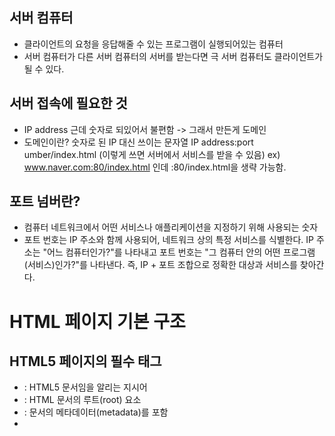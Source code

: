 ## 서버 컴퓨터
- 클라이언트의 요청을 응답해줄 수 있는 프로그램이 실행되어있는 컴퓨터
- 서버 컴퓨터가 다른 서버 컴퓨터의 서버를 받는다면 극 서버 컴퓨터도 클라이언트가 될 수 있다.

## 서버 접속에 필요한 것
- IP address 근데 숫자로 되있어서 불편함 -> 그래서 만든게 도메인
- 도메인이란? 숫자로 된 IP 대신 쓰이는 문자열
	IP address:port umber/index.html (이렇게 쓰면 서버에서 서비스를 받을 수 있음)
  ex)  www.naver.com:80/index.html 인데 :80/index.html을 생략 가능함.
  
## 포트 넘버란?
- 컴퓨터 네트워크에서 어떤 서비스나 애플리케이션을 지정하기 위해 사용되는 숫자
- 포트 번호는 IP 주소와 함께 사용되어, 네트워크 상의 특정 서비스를 식별한다.
    IP 주소는 "어느 컴퓨터인가?"를 나타내고
    포트 번호는 "그 컴퓨터 안의 어떤 프로그램(서비스)인가?"를 나타낸다.
    즉, IP + 포트 조합으로 정확한 대상과 서비스를 찾아간다.

# HTML 페이지 기본 구조
## HTML5 페이지의 필수 태그
- <!DOCTYPE html> : HTML5 문서임을 알리는 지시어
- <html> : HTML 문서의 루트(root) 요소
- <head> : 문서의 메타데이터(metadata)를 포함
- <title> : 문서의 제목을 정의 (브라우저 탭에 표시됨)
- <body> : 실제로 브라우저에 보여지는 콘텐츠를 포함
	
## HTML 태그 특징
	- <start tag> contents </end tag>	<= elements. tree의 요소가 된다.
	- 시작 태그 종료 태그 모두 있는 경우와 시작 태그만 있는 경우가 있다.
	- 태그 속성은 대소문자 구분이 없다
	- 속성 값에 불필요한 공백 문자는 표준에 어긋난다.

# title 속성으로 툴팁 달기
```
  <!DOCTYPE html>
 <html>
 <head>
 <meta charset="utf-8">
 <title>툴팁 달기</title></head>
 <body>
 <h1 title="h1태그로 작성하였습니다.">
 1장 홈페이지</h1>
 <h2 title="h2태그로 작성하였습니다.">
 1절 HTML 언어</h2>
 </body>
 </html>
```
# &lt;p&gt;로 단락 나누기
```
<!DOCTYPE html>
 <html>
 <head>
 <meta charset="utf-8">
 <title>단락 나누기</title></head>
 <body>
 <h3>2 개의 단락 나누기</h3>
 <p>
 HTML 문서도 본문을여러단락으로
나눌수있다. CSS 스타일을 사용하면
단락단위로내어쓰기와들여쓰기가가능하다.</p>
 <p>
여러개의빈칸은하나로취급되며,
엔터키역시하나의빈칸으로처리된다.</p>
 </body>
 </html>
```
# &lt;hr&gt; 태그로 수평선 긋기  
```
<!DOCTYPE html>
 <html>
 <head>
 <meta charset="utf-8">
 <title>수평선 긋기</title></head>
 <body>
 <h3>수평선 긋기</h3>
 <hr>
 <p>hr 태그는 horizontal에서 딴 글자입니다.</p>
 <hr>
 <p>종료 태그&lt;/hr&gt;를 사용하지 않습니다.</p>
 </body>
 </html>
```
# &lt;br&gt;태그로 새로운 줄로 넘어가기
```
 <!DOCTYPE html>
 <html>
 <head>
 <meta charset="utf-8">
 <title>새로운 줄 넘어가기</title>
 </head>
 <body>
 <h3>새로운 줄 넘어가기</h3>
 <hr>
 &lt;br&gt; 태그로 다음 줄로 넘어갑니다.<br>
 2 개의 &lt;br&gt; 태그로 두 번 넘어 갑니다.<br><br>
잘보이나요? 
</body>
 </html>
```
# 문자, 기호, 심볼 입력
- 기호로 여백 표시한 것 - white characters(blank, tab, newline)
  여러번의 탭 스페이스바 엔터를 써도 하나의 빈칸으로 표현됨.
  여러 여백을 만들려면 &nbsp;를 사용. (한 번 쓸 때마다 빈칸 1개)
- HTML5의 문자 : 유니코드 문자셋, UTF-8코드 체계
# &lt;pre&gt;태그 개발자의 포맷 그대로 출력
```
<!DOCTYPE html>
 <html>
 <head>
 <meta charset="utf-8">
 <title>개발자의 포맷 그대로 출력</title></head>
 <body>
 <h3>개발자의 포맷그대로출력하기</h3>
 <hr>
 <p>
 &lt;p&gt; 태그를 사용하면
           여러 개의 빈 칸은 하나로, 
            여러 줄은 한 줄에 붙여 출력됩니다.</p>
 <hr>
 <pre>
그러나&lt;pre&gt; 태그를 사용하면
            사용자가입력한
            그대로출력됩니다.
 </pre>
 </body>
 </html>
```
# 텍스트 꾸미기
## HTML 텍스트 꾸미기 태그 정리
| 태그 | 의미 / 이름 | 설명 |
|------|--------------|------|
| `<b>` | Bold (굵게) | 텍스트를 굵게 표시 (의미 없음, 시각적 효과만) |
| `<strong>` | Strong Emphasis | 의미적으로 중요한 텍스트를 굵게 표시 |
| `<i>` | Italic (기울임) | 텍스트를 기울여 표시 (의미 없음, 시각적 효과만) |
| `<em>` | Emphasis | 의미적으로 강조된 텍스트를 기울여 표시 |
| `<u>` | Underline (밑줄) | 텍스트에 밑줄을 긋습니다 |
| `<mark>` | Highlight | 텍스트를 형광펜처럼 강조 (노란색 배경) |
| `<small>` | Small Text | 텍스트를 작게 표시 |
| `<sub>` | Subscript | 아래 첨자 텍스트 |
| `<sup>` | Superscript | 위 첨자 텍스트 |
| `<del>` | Deleted Text | 삭제된 텍스트처럼 취소선 표시 |
| `<ins>` | Inserted Text | 추가된 텍스트처럼 밑줄로 표시 |
# 블록 태그와 인라인 태그
## 태그 : 블록 태그와 인라인 태그로 구분.
## 블록 태그
- 항상 새 라인에서 시작하여 출력
- 양 옆에 다른 콘텐트를 배치하지 않고 한 라인 독점 사용
- 가장 많이 사용되는 블록 태그 : <div>
## 인라인 태그
- 블록속에삽입되어블록의일부로출력
- 가장많이사용된인라인태그: <span>

## &lt;div&gt; 블록과 &lt;span&gt; 인라인
```
<!DOCTYPE html>
 <html>
 <head>
 <meta charset="utf-8">
 <title>&lt;div&gt;블록과&lt;span&gt;인라인</title>
 </head>
 <body>
 <h3>사랑</h3>
 <hr>
 <div style="background-color:skyblue; padding:20px;">
내가사람의방언과천사의말을할지라도
<span style="color:red">사랑</span>이없으면
소리나는구리와울리는꽹과리가되고,
 <span style="color:red">사랑</span>이없으면아무
것도아니라.
 </div>
 <p>
 ~우리서로사랑하며살아요~
 </p>
 </body>
 </html>
```
## Block Element
- HTML 요소 중에서 기본적으로 새로운 줄(라인)을 차지하며, 화면 전체 너비(부모 요소의 가로 공간)를 차지하는 요소
- 자기 자신이 줄 바꿈을 만들고, 세로 방향으로 쌓인다(stack)**는 특징

# class와 id 태그
## class
- 여러 요소에 같은 class를 지정할 수 있어 그룹으로 묶을 때 좋음.
- 중복 가능, 여러 요소에 공통 스타일 적용 시 주로 사용
## id
- 문서 내에서 하나만 존재해야 하는 고유한 식별자.
- 중복 불가, 특정한 단 하나의 요소를 식별할 때 사용
# 메타 데이터
## 데이터를 설명하는 데이터
- 사진데이터의메타데이터: 사진찍은장소, 시간
- 오디오데이터: 재생시간, 채널수
- 이미지데이터: 이미지의폭, 높이, 컬러해상도
## HTML 페이지에 대한 메타데이터를담기위한태그들
- <base>, <link>, <script>, <style>, <title>, <meta>
- 메타 태그들은 head 태그 안에 작성 해야한다.(script는 body 내에도 작성 가능)
# 이미지 삽입
## &lt;img&gt; 태그의 src 속성에 이미지 파일의 주소지정
- src에 지정 할 수 있는 이미지 종류로는 BMP, GIF, PNG, JPG(JPEG), animated-GIF가 있다.

# HTML 용어 설명 태그: `<dl>`, `<dt>`, `<dd>`
| 태그 | 이름 | 역할 / 설명 |
|-------|------|-------------|
| `<dl>` | Definition List (정의 목록) | 용어와 그 정의를 묶는 전체 리스트 컨테이너 |
| `<dt>` | Definition Term (정의할 용어) | 정의할 용어 또는 항목 제목 |
| `<dd>` | Definition Description (정의 설명) | `<dt>`에 대한 설명이나 정의 내용 |
# `<table>` 태그로 표 만들기
## 표 만드는데 사용되는 태그들
| 태그       | 이름            | 역할 / 설명                          |
|------------|-----------------|------------------------------------|
| `<table>`  | Table           | 표 전체를 감싸는 컨테이너 태그     |
| `<caption>`| Caption         | 표 제목 또는 설명                   |
| `<thead>`  | Table Head      | 표의 헤더 영역(열 제목 등)          |
| `<tbody>`  | Table Body      | 표의 본문 영역                      |
| `<tfoot>`  | Table Footer    | 표의 바닥글 영역(합계 등)           |
| `<tr>`     | Table Row       | 표의 행(row)                       |
| `<th>`     | Table Header    | 표의 헤더 셀(주로 굵은 글씨, 가운데 정렬) |
| `<td>`     | Table Data      | 표의 일반 데이터 셀                |

# 텍스트 꾸미기
## HTML 텍스트 꾸미기 태그 정리
| 태그 | 의미 / 이름 | 설명 |
|------|--------------|------|
| `<b>` | Bold (굵게) | 텍스트를 굵게 표시 (의미 없음, 시각적 효과만) |
| `<strong>` | Strong Emphasis | 의미적으로 중요한 텍스트를 굵게 표시 |
| `<i>` | Italic (기울임) | 텍스트를 기울여 표시 (의미 없음, 시각적 효과만) |
| `<em>` | Emphasis | 의미적으로 강조된 텍스트를 기울여 표시 |
| `<u>` | Underline (밑줄) | 텍스트에 밑줄을 긋습니다 |
| `<mark>` | Highlight | 텍스트를 형광펜처럼 강조 (노란색 배경) |
| `<small>` | Small Text | 텍스트를 작게 표시 |
| `<sub>` | Subscript | 아래 첨자 텍스트 (예: H<sub>2</sub>O) |
| `<sup>` | Superscript | 위 첨자 텍스트 (예: E = mc<sup>2</sup>) |
| `<del>` | Deleted Text | 삭제된 텍스트처럼 취소선 표시 |
| `<ins>` | Inserted Text | 추가된 텍스트처럼 밑줄로 표시 |
# 블록 태그와 인라인 태그
## 태그 : 블록 태그와 인라인 태그로 구분.
## 블록 태그
- 항상 새 라인에서 시작하여 출력
- 양 옆에 다른 콘텐트를 배치하지 않고 한 라인 독점 사용
- 가장 많이 사용되는 블록 태그 : <div>
## 인라인 태그
- 블록속에 삽입되어 블록의 일부로 출력
- 가장 많이 사용된 인라인 태그: <span>

## &lt;div&gt; 블록과 &lt;span&gt; 인라인
```
<!DOCTYPE html>
 <html>
 <head>
 <meta charset="utf-8">
 <title>&lt;div&gt;블록과&lt;span&gt;인라인</title>
 </head>
 <body>
 <h3>사랑</h3>
 <hr>
 <div style="background-color:skyblue; padding:20px;">
내가사람의방언과천사의말을할지라도
<span style="color:red">사랑</span>이없으면
소리나는구리와울리는꽹과리가되고,
 <span style="color:red">사랑</span>이없으면아무
것도아니라.
 </div>
 <p>
 ~우리서로사랑하며살아요~
 </p>
 </body>
 </html>
```
## Block Element
- HTML 요소 중에서 기본적으로 새로운 줄(라인)을 차지하며, 화면 전체 너비(부모 요소의 가로 공간)를 차지하는 요소
- 자기 자신이 줄 바꿈을 만들고, 세로 방향으로 쌓인다(stack)**는 특징

# class와 id 태그
## class
- 여러 요소에 같은 class를 지정할 수 있어 그룹으로 묶을 때 좋음.
- 중복 가능, 여러 요소에 공통 스타일 적용 시 주로 사용
## id
- 문서 내에서 하나만 존재해야 하는 고유한 식별자.
- 중복 불가, 특정한 단 하나의 요소를 식별할 때 사용
# 메타 데이터
## 데이터를 설명하는 데이터
- 사진데이터의 메타 데이터: 사진찍은장소, 시간
- 오디오데이터: 재생시간, 채널수
- 이미지데이터: 이미지의폭, 높이, 컬러해상도
## HTML 페이지에 대한 메타데이터를 담기 위한 태그들
- `<base>`, `<link>`, `<script>`, `<style>`, `<title>`, `<meta>`
- 메타 태그들은 head 태그 안에 작성 해야한다.(script는 body 내에도 작성 가능)
# 이미지 삽입
## &lt;img&gt; 태그의 src 속성에 이미지 파일의 주소지정
- src에 지정 할 수 있는 이미지 종류로는 BMP, GIF, PNG, JPG(JPEG), animated-GIF가 있다.

# HTML 용어 설명 태그: `<dl>`, `<dt>`, `<dd>`
| 태그 | 이름 | 역할 / 설명 |
|-------|------|-------------|
| `<dl>` | Definition List (정의 목록) | 용어와 그 정의를 묶는 전체 리스트 컨테이너 |
| `<dt>` | Definition Term (정의할 용어) | 정의할 용어 또는 항목 제목 |
| `<dd>` | Definition Description (정의 설명) | `<dt>`에 대한 설명이나 정의 내용 |
# `<table>` 태그로 표 만들기
## 표 만드는데 사용되는 태그들
| 태그       | 이름            | 역할 / 설명                          |
|------------|-----------------|------------------------------------|
| `<table>`  | Table           | 표 전체를 감싸는 컨테이너 태그     |
| `<caption>`| Caption         | 표 제목 또는 설명                   |
| `<thead>`  | Table Head      | 표의 헤더 영역(열 제목 등)          |
| `<tbody>`  | Table Body      | 표의 본문 영역                      |
| `<tfoot>`  | Table Footer    | 표의 바닥글 영역(합계 등)           |
| `<tr>`     | Table Row       | 표의 행(row)                       |
| `<th>`     | Table Header    | 표의 헤더 셀(주로 굵은 글씨, 가운데 정렬) |
| `<td>`     | Table Data      | 표의 일반 데이터 셀                |

# 하이퍼링크 만들기 `<a>`태그
## 하이퍼링크란?
- 웹 페이지 안에서 다른 페이지, 특정 위치, 파일, 이메일 주소 등으로 연결해 주는 요소
## 하이퍼링크텍스트의 색
- 링크텍스트(standard link) 처음 색– 밑줄과 함께 blue
- 방문후링크(visited lnk) 색 purple
- 마우스로 링크를 누르고 있는 동안(active link) red
- CSS3를 이용하여 링크 색을 임의로 꾸밀 수 있다.
## 링크의 target 속성
- 링크를 클릭했을 때 링크가 열리는 위치(창, 탭 등)를 지정한다.

| 값        | 설명 |
|-----------|------|
| `_self`   | 기본값. 현재 창(또는 탭)에서 링크를 엽니다. |
| `_blank`  | 새 창 또는 새 탭에서 링크를 엽니다. |
| `_parent` | 부모 프레임에서 링크를 엽니다. (프레임 구조일 때 사용) |
| `_top`    | 가장 바깥쪽 최상위 프레임에서 링크를 엽니다. |

``` html
<a href="URL" target="값">링크 텍스트</a>
```
# 인라인 프레임
## 인라인 프레임 만들기, `<iframe>`
- HTML 페이지 내에 HTML 페이지 삽입
- 예) 200x150 크기의 인라인 프레임에 iframe.html 출력
``` html
<iframe src="iframe1.html" width="200" height="150">
브라우저는 iframe 태그를 지원하지 않습니다.
 </iframe>
```
## `<iframe>` 태그로 2개의 신문 사이트 내장하기.
``` html
 <!DOCTYPE html>
 <html>
 <head>
 <meta charset="utf-8">
 <title>iframe을 이용한 신문 사이트</title>
 </head>
 <body>
 <h3>2 개의 신문 사이트입니다.</h3>
 <hr>
 <iframe src="http://www.etnews.com" width="300" height="300"></iframe>
 <iframe src="http://www.mk.co.kr" width="300" height="300"></iframe>
 </body>
 </html>
```
# 브라우저 윈도우와 인라인 프레임의 계층 관계
## 인라인 프레임 윈도우 이름
```
<iframe src="iframe1.html" name=“left”></iframe>
```
## 브라우저 윈도우와 인라인 프레임의 계층 관계
- 브라우저 윈도우와 프레임 윈도우는 부모 자식 관계
- 윈도우 사이의 계층 관계를 나타내는 용어

| 용어            | 설명                        |
|-----------------|-----------------------------|
| Parent 윈도우   | 현재 창(프레임)의 부모 창       |
| Child 윈도우    | 현재 창(프레임)의 자식 창       |
| Top 윈도우      | 가장 상위의 브라우저 창 (최상위 프레임) |
- 다음 슬라이드에서

| 프레임 위치       | Parent 윈도우       | Top 윈도우             |
|------------------|---------------------|-------------------------|
| left 프레임      | 브라우저 윈도우     | 브라우저 윈도우         |
| right 프레임     | 브라우저 윈도우     | 브라우저 윈도우         |
| upper 프레임     | right 프레임         | 브라우저 윈도우         |
| lower 프레임     | right 프레임         | 브라우저 윈도우         |
# target 속성으로 출력할 윈도우 지정
## target 속성
- `<base>`,`<a>`,`<area>`,`<form>` 태그에서 HTML 페이지를 출력할 윈도우 지정

| 속성 값       | 설명                                  |
|---------------|---------------------------------------|
| `_blank`      | 새로운 브라우저 윈도우(또는 탭) 에 링크를 연다. |
| `_self`       | 현재 윈도우에서 링크를 엽니다. (기본값)       |
| `_parent`     | 부모 윈도우(프레임)에서 링크를 연다.       |
| `_top`        | 최상위 브라우저 윈도우에서 링크를 연다.     |
| `윈도우이름`  | 이름이 지정된 특정 윈도우나 탭에서 링크를 연다. 해당 이름의 창이 없으면 새로 생성됨 |

